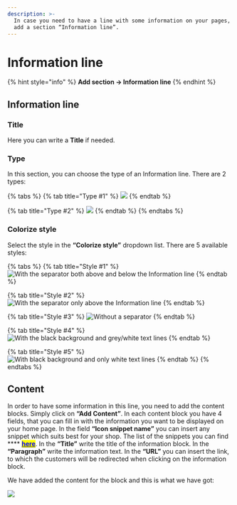 ```yaml
---
description: >-
  In case you need to have a line with some information on your pages, you can
  add a section “Information line”.
---
```


# Information line

{% hint style="info" %}
**Add section -> Information line**
{% endhint %}

## Information line

### Title

&#x20; Here you can write a **Title** if needed.

### Type

&#x20;In this section, you can choose the type of an Information line. There are 2 types:

{% tabs %}
{% tab title="Type #1" %}
![](../.gitbook/assets/Screenshot\_1.png)
{% endtab %}

{% tab title="Type #2" %}
![](../.gitbook/assets/Screenshot\_13.png)
{% endtab %}
{% endtabs %}

### Colorize style

&#x20; Select the style in the **“Colorize style”** dropdown list. There are 5 available styles:

{% tabs %}
{% tab title="Style #1" %}
![With the separator both above and below the Information line](../.gitbook/assets/Screenshot\_2.png)
{% endtab %}

{% tab title="Style #2" %}
![With the separator only above the Information line](<../.gitbook/assets/Screenshot\_3 (1).png>)
{% endtab %}

{% tab title="Style #3" %}
![Without a separator ](../.gitbook/assets/Screenshot\_4.png)
{% endtab %}

{% tab title="Style #4" %}
![With the black background and grey/white text lines](<../.gitbook/assets/Screenshot\_5 (1).png>)
{% endtab %}

{% tab title="Style #5" %}
![With black background and only white text lines](<../.gitbook/assets/Screenshot\_6 (1).png>)
{% endtab %}
{% endtabs %}

## Content

&#x20;In order to have some information in this line, you need to add the content blocks. Simply click on **“Add Content”**. In each content block you have 4 fields, that you can fill in with the information you want to be displayed on your home page. In the field **“Icon snippet name”** you can insert any snippet which suits best for your shop. The list of the snippets you can find **** [<mark style="color:blue;">**here**</mark>](https://shella-demo.myshopify.com/pages/icons). In the **“Title”** write the title of the information block. In the **“Paragraph”** write the information text. In the **“URL”** you can insert the link, to which the customers will be redirected when clicking on the information block.

&#x20;We have added the content for the block and this is what we have got:

![](../.gitbook/assets/Screenshot\_14.png)
